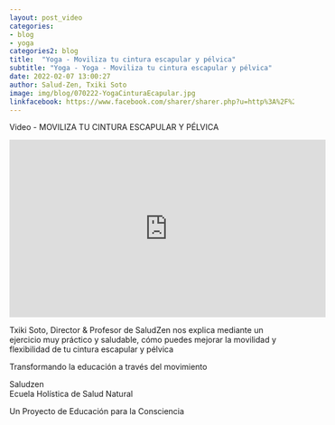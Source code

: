 ```yaml
---
layout: post_video
categories:
- blog
- yoga
categories2: blog
title:  "Yoga - Moviliza tu cintura escapular y pélvica"
subtitle: "Yoga - Yoga - Moviliza tu cintura escapular y pélvica"
date: 2022-02-07 13:00:27
author: Salud-Zen, Txiki Soto
image: img/blog/070222-YogaCinturaEcapular.jpg
linkfacebook: https://www.facebook.com/sharer/sharer.php?u=http%3A%2F%2Fsalud-zen.com%2Fblog%2Fvideo%2F2022%2F02%2F07%2Fvideo-yoga-cintura.html&amp;src=sdkpreparse
---
```


Video - MOVILIZA TU CINTURA ESCAPULAR Y PÉLVICA
<iframe width="560" height="315" src="https://www.youtube.com/embed/vAIFvRD9AIE" title="YouTube video player" frameborder="0" allow="accelerometer; autoplay; clipboard-write; encrypted-media; gyroscope; picture-in-picture" allowfullscreen></iframe>

 Txiki Soto, Director & Profesor de SaludZen nos explica mediante un ejercicio muy práctico y saludable, cómo puedes mejorar la movilidad y flexibilidad de tu cintura escapular y pélvica

Transformando la educación a través del movimiento

Saludzen   
Ecuela Holística de Salud Natural   

Un Proyecto de Educación para la Consciencia   
